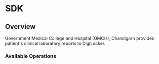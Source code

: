 # SDK

## Overview

Government Medical College and Hospital (GMCH), Chandigarh provides patient's clinical laboratory reports to DigiLocker.

### Available Operations

